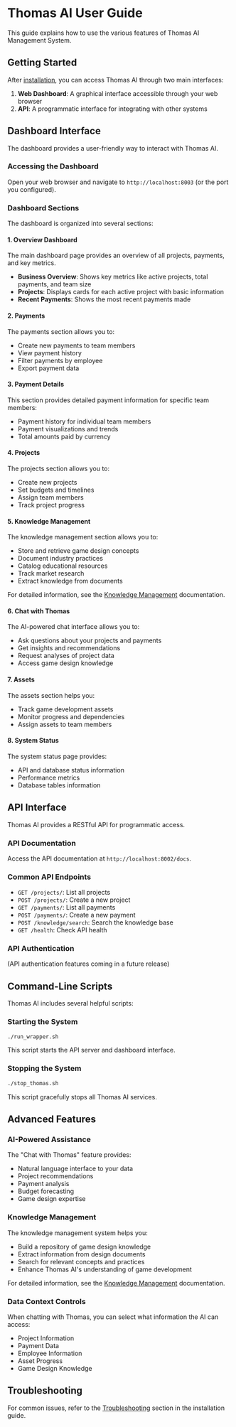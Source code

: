 # Thomas AI User Guide

This guide explains how to use the various features of Thomas AI Management System.

## Getting Started

After [installation](installation.md), you can access Thomas AI through two main interfaces:

1. **Web Dashboard**: A graphical interface accessible through your web browser
2. **API**: A programmatic interface for integrating with other systems

## Dashboard Interface

The dashboard provides a user-friendly way to interact with Thomas AI.

### Accessing the Dashboard

Open your web browser and navigate to `http://localhost:8003` (or the port you configured).

### Dashboard Sections

The dashboard is organized into several sections:

#### 1. Overview Dashboard

The main dashboard page provides an overview of all projects, payments, and key metrics.

- **Business Overview**: Shows key metrics like active projects, total payments, and team size
- **Projects**: Displays cards for each active project with basic information
- **Recent Payments**: Shows the most recent payments made

#### 2. Payments

The payments section allows you to:

- Create new payments to team members
- View payment history
- Filter payments by employee
- Export payment data

#### 3. Payment Details

This section provides detailed payment information for specific team members:

- Payment history for individual team members
- Payment visualizations and trends
- Total amounts paid by currency

#### 4. Projects

The projects section allows you to:

- Create new projects
- Set budgets and timelines
- Assign team members
- Track project progress

#### 5. Knowledge Management

The knowledge management section allows you to:

- Store and retrieve game design concepts
- Document industry practices
- Catalog educational resources
- Track market research
- Extract knowledge from documents

For detailed information, see the [Knowledge Management](knowledge_management.md) documentation.

#### 6. Chat with Thomas

The AI-powered chat interface allows you to:

- Ask questions about your projects and payments
- Get insights and recommendations
- Request analyses of project data
- Access game design knowledge

#### 7. Assets

The assets section helps you:

- Track game development assets
- Monitor progress and dependencies
- Assign assets to team members

#### 8. System Status

The system status page provides:

- API and database status information
- Performance metrics
- Database tables information

## API Interface

Thomas AI provides a RESTful API for programmatic access.

### API Documentation

Access the API documentation at `http://localhost:8002/docs`.

### Common API Endpoints

- `GET /projects/`: List all projects
- `POST /projects/`: Create a new project
- `GET /payments/`: List all payments
- `POST /payments/`: Create a new payment
- `POST /knowledge/search`: Search the knowledge base
- `GET /health`: Check API health

### API Authentication

(API authentication features coming in a future release)

## Command-Line Scripts

Thomas AI includes several helpful scripts:

### Starting the System

```bash
./run_wrapper.sh
```

This script starts the API server and dashboard interface.

### Stopping the System

```bash
./stop_thomas.sh
```

This script gracefully stops all Thomas AI services.

## Advanced Features

### AI-Powered Assistance

The "Chat with Thomas" feature provides:

- Natural language interface to your data
- Project recommendations
- Payment analysis
- Budget forecasting
- Game design expertise

### Knowledge Management

The knowledge management system helps you:

- Build a repository of game design knowledge
- Extract information from design documents
- Search for relevant concepts and practices
- Enhance Thomas AI's understanding of game development

For detailed information, see the [Knowledge Management](knowledge_management.md) documentation.

### Data Context Controls

When chatting with Thomas, you can select what information the AI can access:

- Project Information
- Payment Data
- Employee Information
- Asset Progress
- Game Design Knowledge

## Troubleshooting

For common issues, refer to the [Troubleshooting](installation.md#troubleshooting) section in the installation guide. 